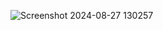 ![Screenshot 2024-08-27 130257](https://github.com/user-attachments/assets/0cc427f0-a095-4b32-acd7-021c40bdbaad)
